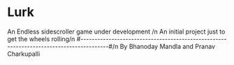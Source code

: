 # Lurk
An Endless sidescroller game under development /n
An initial project just to get the wheels rolling/n
#----------------------------------------------------------------------------------------#/n
By Bhanoday Mandla and Pranav Charkupalli
